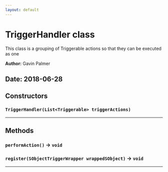```yaml
---
layout: default
---
```

# TriggerHandler class

This class is a grouping of Triggerable actions so that they can be executed as one


**Author:** Gavin Palmer

**Date:** 2018-06-28
---
## Constructors
### `TriggerHandler(List<Triggerable> triggerActions)`
---
## Methods
### `performAction()` → `void`
### `register(SObjectTriggerWrapper wrappedSObject)` → `void`
---
